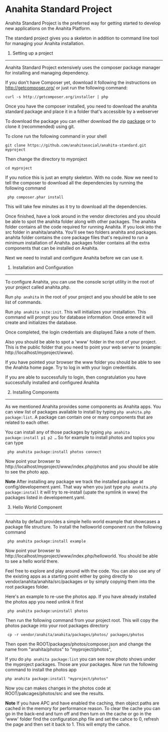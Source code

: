 Anahita Standard Project
========================
Anahita Standard Project is the preferred way for getting started to develop new applications on the Anahita Platform.

The standard project gives you a skeleton in addition to command line tool for managing your Anahita installation.

1) Setting up a project
----------------------------------
Anahita Standard Project extensively uses the composer package manager for installing and managing dependency.

If you don't have Composer yet, download it following the instructions on
http://getcomposer.org/ or just run the following command:

    curl -s http://getcomposer.org/installer | php

Once you have the composer installed, you need to download the anahita standard package and place it in a folder that's accessible by a webserver

To download the package you can either download the zip [package](https://github.com/anahitasocial/anahita-standard/archive/master.zip) or to clone it (recommended) using git.

To clone run the following command in your shell

    git clone https://github.com/anahitasocial/anahita-standard.git myproject

Then change the directory to myproject

    cd myproject

If you notice this is just an empty skeleton. With no code. Now we need to tell the composer to download all the dependencies by running the following command

     php composer.phar install

This will take few minutes as it try to download all the dependencies.

Once finished, have a look around in the vendor directories and you should be able to spot the anahita folder along with other packages. The anahita folder contains all the code required for running Anahita. If you look into the src folder in anahita/anahita. You'll see two folders anahita and packages. anahita folder contains the core package files that's required to run a minimum installation of Anahita. packages folder contains all the extra components that can be installed on Anahita.

Next we need to install and configure Anahita before we can use it.

1) Installation and Configuration
----------------------------------
To configure Anahita, you can use the console script utility in the root of your project called anahita.php.

Run `php anahita` in the root of your project and you should be able to see list of commands.

Run `php anahita site:init`. This will initializes your installation. This command will prompt you for database information. Once entered it will create and initializes the database.

Once completed, the login credentials are displayed.Take a note of them. 

Also you should be able to spot a 'www' folder in the root of your project. This is the public folder that you need to point your web server to (example: http://localhost/myproject/www). 

If you have pointed your browser the www folder you should be able to see the Anahita home page. Try to log in with your login credentials.

If you are able to successfully to login, then congratulation you have successfully installed and configured Anahita 

2) Installing Components  
----------------------------------
As we mentioned Anahita provides some components as Anahita apps. You can view list of packages available to install by typing `php anahita.php package:list`. A package can contain one or many components that are related to each other.

You can install any of those packages by typing `php anahita package:install p1 p2 …` So for example to install photos and topics you can type

     php anahita package:install photos connect

Now point your browser to http://localhost/myproject/www/index.php/photos and you should be able to see the photo app.

**Note**
After installing any package we track the installed package at config/developement.yaml. That way when you just type `php anahita.php package:install` it will try to re-install (upate the symlink in www) the packages listed in developement.yaml.

3) Hello World Component
----------------------------------
Anahita by default provides a simple hello world example that showcases a package file structure. To install the helloworld component run the following command

     php anahita package:install example

Now point your browser to http://localhost/myproject/www/index.php/helloworld. You should be able to see a hello world there.

Feel free to explore and play around with the code. You can also use any of the existing apps as a starting point either by going directly to vendor/anahita/anahita/src/packages or by simply copying them into the root packages folder. 

Here's an example to re-use the photos app. If you have already installed the photos app you need unlink it first

     php anahita package:uninstall photos

Then run the following command from your project root. This will copy the photos package into your root packages directory

     cp -r vendor/anahita/anahita/packages/photos/ packages/photos

Then open the ROOT/packages/photos/composer.json and change the name from "anahita/photos" to "myproject/photos",

If you do `php anahita package:list` you can see now photo shows under the myproject packages. Those are your packages. Now run the following command to install the photos app

    php anahita package:install "myproject/photos" 

Now you can makes changes in the photos code at ROOT/pakcages/photos/src and see the results.


**Note**
If you have APC and have enabled the caching, then object paths are cached in the memory for performance reason. To clear the cache you can go in the back-end and turn off and then turn on the cache or go in the 'www' folder find the configuration.php file and set the cahce to 0, refresh the page and then set it back to 1. This will empty the cahce.

   

